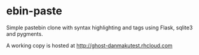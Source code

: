 # ebin-paste
Simple pastebin clone with syntax highlighting and tags using Flask, sqlite3 and pygments.

A working copy is hosted at http://ghost-danmakutest.rhcloud.com
